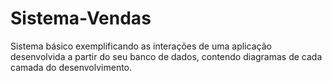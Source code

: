 # Sistema-Vendas
Sistema básico exemplificando as interações de uma aplicação desenvolvida a partir do seu banco de dados, contendo diagramas de cada camada do desenvolvimento.
